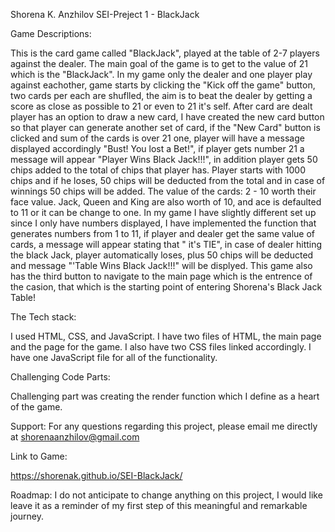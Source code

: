 Shorena K. Anzhilov SEI-Preject 1 - BlackJack

Game Descriptions:

This is the card game called "BlackJack", played at the table of 2-7 players against the dealer. The main goal of the game is to get to the value of 21 which is the "BlackJack". In my game only the dealer and one player play against eachother,  game starts by clicking the "Kick off the game" button, two cards per each are shuflled, the aim is to beat the dealer by getting a score as close as possible to 21 or even to 21 it's self. After  card are dealt player has an option to draw a new card, I have created the new card button so that player can generate another set of card, if the  "New Card" button is clicked and sum of the cards is over 21 one, player will have a message displayed accordingly "Bust! You lost a Bet!", if player gets number 21 a message  will appear "Player Wins Black Jack!!!", in addition player gets 50 chips added to the total of chips that player has. Player starts with 1000 chips and if he loses, 50 chips will be deducted from the total and in case of winnings 50 chips will be added. The value of the cards: 2 - 10 worth their face value. Jack, Queen and King are also worth of 10, and ace is defaulted to 11 or it can be change to one. In my game I have slightly different set up since I only have numbers displayed, I have implemented the function that generates numbers from 1 to 11, if player and dealer get the same value  of cards, a message will appear stating that " it's TIE", in case of dealer hitting the black Jack, player automatically loses, plus 50 chips will be deducted and message "'Table Wins Black Jack!!!" will be displyed. This game also has the third button to navigate to the main page which is the entrence of the casion, that which is the starting point of entering Shorena's Black Jack Table!



The Tech stack:

I used HTML, CSS, and JavaScript. I have two files of HTML, the main page and the page for the game. I also have two CSS files linked accordingly. I have one JavaScript file for all of the functionality. 


Challenging Code Parts:

Challenging  part was creating the render function which I define as a heart of the game. 


Support:
For any questions regarding this project, please email me directly at shorenaanzhilov@gmail.com



Link to Game:

https://shorenak.github.io/SEI-BlackJack/


Roadmap:
I do not anticipate to change anything on this project, I would like leave it as a reminder of my first step of this meaningful and remarkable journey. 
